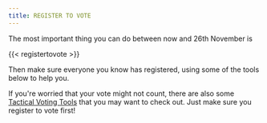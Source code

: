 ```yaml
---
title: REGISTER TO VOTE
---
```


The most important thing you can do between now and 26th November is

{{< registertovote >}}

Then make sure everyone you know has registered, using some of the tools below to help you.

If you're worried that your vote might not count, there are also some [Tactical Voting Tools](/tactical/) that you may want to check out. Just make sure you register to vote first!
